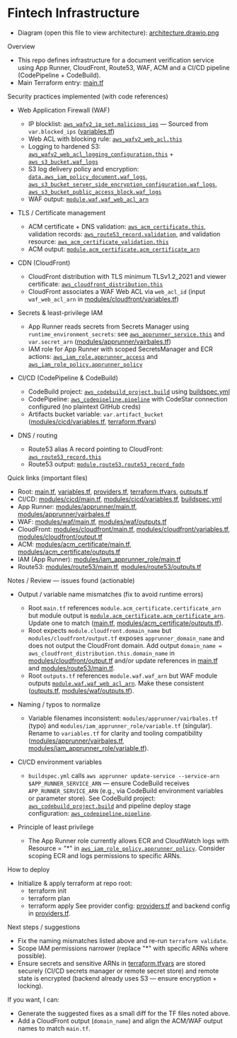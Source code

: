 # Fintech Infrastructure

- Diagram (open this file to view architecture): [architecture.drawio.png](architecture.drawio.png)

Overview
- This repo defines infrastructure for a document verification service using App Runner, CloudFront, Route53, WAF, ACM and a CI/CD pipeline (CodePipeline + CodeBuild).
- Main Terraform entry: [main.tf](main.tf)

Security practices implemented (with code references)
- Web Application Firewall (WAF)
  - IP blocklist: [`aws_wafv2_ip_set.malicious_ips`](modules/waf/main.tf) — Sourced from `var.blocked_ips` ([variables.tf](variables.tf))
  - Web ACL with blocking rule: [`aws_wafv2_web_acl.this`](modules/waf/main.tf)
  - Logging to hardened S3: [`aws_wafv2_web_acl_logging_configuration.this`](modules/waf/main.tf) + [`aws_s3_bucket.waf_logs`](modules/waf/main.tf)
  - S3 log delivery policy and encryption: [`data.aws_iam_policy_document.waf_logs`](modules/waf/main.tf), [`aws_s3_bucket_server_side_encryption_configuration.waf_logs`](modules/waf/main.tf), [`aws_s3_bucket_public_access_block.waf_logs`](modules/waf/main.tf)
  - WAF output: [`module.waf.waf_web_acl_arn`](modules/waf/outputs.tf)

- TLS / Certificate management
  - ACM certificate + DNS validation: [`aws_acm_certificate.this`](modules/acm_certificate/main.tf), validation records: [`aws_route53_record.validation`](modules/acm_certificate/main.tf), and validation resource: [`aws_acm_certificate_validation.this`](modules/acm_certificate/main.tf)
  - ACM output: [`module.acm_certificate.acm_certificate_arn`](modules/acm_certificate/outputs.tf)

- CDN (CloudFront)
  - CloudFront distribution with TLS minimum TLSv1.2_2021 and viewer certificate: [`aws_cloudfront_distribution.this`](modules/cloudfront/main.tf)
  - CloudFront associates a WAF Web ACL via `web_acl_id` (input `waf_web_acl_arn` in [modules/cloudfront/variables.tf](modules/cloudfront/variables.tf))

- Secrets & least-privilege IAM
  - App Runner reads secrets from Secrets Manager using `runtime_environment_secrets`: see [`aws_apprunner_service.this`](modules/apprunner/main.tf) and `var.secret_arn` ([modules/apprunner/vairbales.tf](modules/apprunner/vairbales.tf))
  - IAM role for App Runner with scoped SecretsManager and ECR actions: [`aws_iam_role.apprunner_access`](modules/iam_apprunner_role/main.tf) and [`aws_iam_role_policy.apprunner_policy`](modules/iam_apprunner_role/main.tf)

- CI/CD (CodePipeline & CodeBuild)
  - CodeBuild project: [`aws_codebuild_project.build`](modules/cicd/main.tf) using [buildspec.yml](buildspec.yml)
  - CodePipeline: [`aws_codepipeline.pipeline`](modules/cicd/main.tf) with CodeStar connection configured (no plaintext GitHub creds)
  - Artifacts bucket variable: `var.artifact_bucket` ([modules/cicd/variables.tf](modules/cicd/variables.tf), [terraform.tfvars](terraform.tfvars))

- DNS / routing
  - Route53 alias A record pointing to CloudFront: [`aws_route53_record.this`](modules/route53/main.tf)
  - Route53 output: [`module.route53.route53_record_fqdn`](modules/route53/outputs.tf)

Quick links (important files)
- Root: [main.tf](main.tf), [variables.tf](variables.tf), [providers.tf](providers.tf), [terraform.tfvars](terraform.tfvars), [outputs.tf](outputs.tf)
- CI/CD: [modules/cicd/main.tf](modules/cicd/main.tf), [modules/cicd/variables.tf](modules/cicd/variables.tf), [buildspec.yml](buildspec.yml)
- App Runner: [modules/apprunner/main.tf](modules/apprunner/main.tf), [modules/apprunner/vairbales.tf](modules/apprunner/vairbales.tf)
- WAF: [modules/waf/main.tf](modules/waf/main.tf), [modules/waf/outputs.tf](modules/waf/outputs.tf)
- CloudFront: [modules/cloudfront/main.tf](modules/cloudfront/main.tf), [modules/cloudfront/variables.tf](modules/cloudfront/variables.tf), [modules/cloudfront/output.tf](modules/cloudfront/output.tf)
- ACM: [modules/acm_certificate/main.tf](modules/acm_certificate/main.tf), [modules/acm_certificate/outputs.tf](modules/acm_certificate/outputs.tf)
- IAM (App Runner): [modules/iam_apprunner_role/main.tf](modules/iam_apprunner_role/main.tf)
- Route53: [modules/route53/main.tf](modules/route53/main.tf), [modules/route53/outputs.tf](modules/route53/outputs.tf)

Notes / Review — issues found (actionable)
- Output / variable name mismatches (fix to avoid runtime errors)
  - Root `main.tf` references `module.acm_certificate.certificate_arn` but module output is [`module.acm_certificate.acm_certificate_arn`](modules/acm_certificate/outputs.tf). Update one to match ([main.tf](main.tf), [modules/acm_certificate/outputs.tf](modules/acm_certificate/outputs.tf)).
  - Root expects `module.cloudfront.domain_name` but `modules/cloudfront/output.tf` exposes `apprunner_domain_name` and does not output the CloudFront domain. Add output `domain_name = aws_cloudfront_distribution.this.domain_name` in [modules/cloudfront/output.tf](modules/cloudfront/output.tf) and/or update references in [main.tf](main.tf) and [modules/route53/main.tf](modules/route53/main.tf).
  - Root `outputs.tf` references `module.waf.waf_arn` but WAF module outputs [`module.waf.waf_web_acl_arn`](modules/waf/outputs.tf). Make these consistent ([outputs.tf](outputs.tf), [modules/waf/outputs.tf](modules/waf/outputs.tf)).

- Naming / typos to normalize
  - Variable filenames inconsistent: `modules/apprunner/vairbales.tf` (typo) and `modules/iam_apprunner_role/variable.tf` (singular). Rename to `variables.tf` for clarity and tooling compatibility ([modules/apprunner/vairbales.tf](modules/apprunner/vairbales.tf), [modules/iam_apprunner_role/variable.tf](modules/iam_apprunner_role/variable.tf)).

- CI/CD environment variables
  - `buildspec.yml` calls `aws apprunner update-service --service-arn $APP_RUNNER_SERVICE_ARN` — ensure CodeBuild receives `APP_RUNNER_SERVICE_ARN` (e.g., via CodeBuild environment variables or parameter store). See CodeBuild project: [`aws_codebuild_project.build`](modules/cicd/main.tf) and pipeline deploy stage configuration: [`aws_codepipeline.pipeline`](modules/cicd/main.tf).

- Principle of least privilege
  - The App Runner role currently allows ECR and CloudWatch logs with Resource = "*" in [`aws_iam_role_policy.apprunner_policy`](modules/iam_apprunner_role/main.tf). Consider scoping ECR and logs permissions to specific ARNs.

How to deploy
- Initialize & apply terraform at repo root:
  - terraform init
  - terraform plan
  - terraform apply
  See provider config: [providers.tf](providers.tf) and backend config in [providers.tf](providers.tf).

Next steps / suggestions
- Fix the naming mismatches listed above and re-run `terraform validate`.
- Scope IAM permissions narrower (replace "*" with specific ARNs where possible).
- Ensure secrets and sensitive ARNs in [terraform.tfvars](terraform.tfvars) are stored securely (CI/CD secrets manager or remote secret store) and remote state is encrypted (backend already uses S3 — ensure encryption + locking).

If you want, I can:
- Generate the suggested fixes as a small diff for the TF files noted above.
- Add a CloudFront output (`domain_name`) and align the ACM/WAF output names to match `main.tf`.
